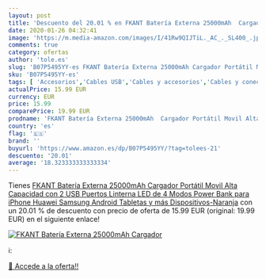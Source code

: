 ```yaml
---
layout: post
title: 'Descuento del 20.01 % en FKANT Batería Externa 25000mAh  Cargador'
date: 2020-01-26 04:32:41
image: 'https://m.media-amazon.com/images/I/41Rw9QIJTiL._AC_._SL400_.jpg'
comments: true
category: ofertas
author: 'tole.es'
slug: 'B07P5495YY-es FKANT Batería Externa 25000mAh Cargador Portátil Movil...'
sku: 'B07P5495YY-es'
tags: [ 'Accesorios','Cables USB','Cables y accesorios','Cables y conectores','Informática','iphone', ]
actualPrice: 15.99 EUR
currency: EUR
price: 15.99
comparePrice: 19.99 EUR
prodname: 'FKANT Batería Externa 25000mAh  Cargador Portátil Movil Alta Capacidad con 2 USB Puertos  Linterna LED de 4 Modos Power Bank para iPhone  Huawei  Samsung  Android  Tabletas y más Dispositivos-Naranja'
country: 'es'
flag: '🇪🇸'
brand: ''
buyurl: 'https://www.amazon.es/dp/B07P5495YY/?tag=tolees-21'
descuento: '20.01'
average: '18.323333333333334'
---
```


Tienes [FKANT Batería Externa 25000mAh  Cargador Portátil Movil Alta Capacidad con 2 USB Puertos  Linterna LED de 4 Modos Power Bank para iPhone  Huawei  Samsung  Android  Tabletas y más Dispositivos-Naranja](https://www.amazon.es/dp/B07P5495YY/?tag=tolees-21) con un 20.01 % de descuento con precio de oferta de 15.99 EUR (original: 19.99 EUR) en el siguiente enlace!

[![FKANT Batería Externa 25000mAh  Cargador](https://m.media-amazon.com/images/I/41Rw9QIJTiL._AC_._SL400_.jpg)](https://www.amazon.es/dp/B07P5495YY/?tag=tolees-21)

ℹ️:


[🛒 Accede a la oferta!!](https://www.amazon.es/dp/B07P5495YY/?tag=tolees-21)
